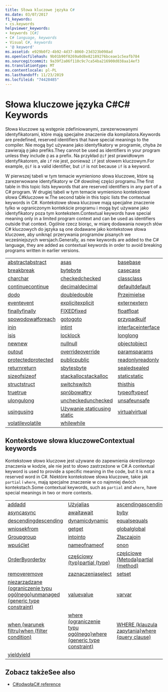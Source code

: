 ```yaml
---
title: Słowa kluczowe języka C#
ms.date: 03/07/2017
f1_keywords:
- cs.keywords
helpviewer_keywords:
- keywords [C#]
- C# language, keywords
- Visual C#, keywords
- '@ keyword'
ms.assetid: e929b0f2-4b92-4d37-8060-23d323b098ad
ms.openlocfilehash: 9b01b90f0269a0d8e82189276bceae1c5eafb784
ms.sourcegitcommit: 9a39f2a06f110c9c7ca54ba216900d038aa14ef3
ms.translationtype: MT
ms.contentlocale: pl-PL
ms.lasthandoff: 11/23/2019
ms.locfileid: "74428485"
---
```

# <a name="c-keywords"></a><span data-ttu-id="440d9-102">Słowa kluczowe języka C#</span><span class="sxs-lookup"><span data-stu-id="440d9-102">C# Keywords</span></span>

<span data-ttu-id="440d9-103">Słowa kluczowe są wstępnie zdefiniowanymi, zarezerwowanymi identyfikatorami, które mają specjalne znaczenie dla kompilatora.</span><span class="sxs-lookup"><span data-stu-id="440d9-103">Keywords are predefined, reserved identifiers that have special meanings to the compiler.</span></span> <span data-ttu-id="440d9-104">Nie mogą być używane jako identyfikatory w programie, chyba że zawierają `@` jako prefiks.</span><span class="sxs-lookup"><span data-stu-id="440d9-104">They cannot be used as identifiers in your program unless they include `@` as a prefix.</span></span> <span data-ttu-id="440d9-105">Na przykład `@if` jest prawidłowym identyfikatorem, ale `if` nie jest, ponieważ `if` jest słowem kluczowym.</span><span class="sxs-lookup"><span data-stu-id="440d9-105">For example, `@if` is a valid identifier, but `if` is not because `if` is a keyword.</span></span>  
  
 <span data-ttu-id="440d9-106">W pierwszej tabeli w tym temacie wymieniono słowa kluczowe, które są zarezerwowane identyfikatory w C# dowolnej części programu.</span><span class="sxs-lookup"><span data-stu-id="440d9-106">The first table in this topic lists keywords that are reserved identifiers in any part of a C# program.</span></span> <span data-ttu-id="440d9-107">W drugiej tabeli w tym temacie wymieniono kontekstowe słowa C#kluczowe w.</span><span class="sxs-lookup"><span data-stu-id="440d9-107">The second table in this topic lists the contextual keywords in C#.</span></span> <span data-ttu-id="440d9-108">Kontekstowe słowa kluczowe mają specjalne znaczenie tylko w ograniczonym kontekście programu i mogą być używane jako identyfikatory poza tym kontekstem.</span><span class="sxs-lookup"><span data-stu-id="440d9-108">Contextual keywords have special meaning only in a limited program context and can be used as identifiers outside that context.</span></span> <span data-ttu-id="440d9-109">Ogólnie rzecz biorąc, w miarę dodawania nowych słów C# kluczowych do języka są one dodawane jako kontekstowe słowa kluczowe, aby uniknąć przerywania programów pisanych we wcześniejszych wersjach.</span><span class="sxs-lookup"><span data-stu-id="440d9-109">Generally, as new keywords are added to the C# language, they are added as contextual keywords in order to avoid breaking programs written in earlier versions.</span></span>  
  
|||||  
|---|---|---|---|  
|[<span data-ttu-id="440d9-110">abstract</span><span class="sxs-lookup"><span data-stu-id="440d9-110">abstract</span></span>](abstract.md)|[<span data-ttu-id="440d9-111">as</span><span class="sxs-lookup"><span data-stu-id="440d9-111">as</span></span>](../operators/type-testing-and-cast.md#as-operator)|[<span data-ttu-id="440d9-112">base</span><span class="sxs-lookup"><span data-stu-id="440d9-112">base</span></span>](base.md)|[<span data-ttu-id="440d9-113">bool</span><span class="sxs-lookup"><span data-stu-id="440d9-113">bool</span></span>](bool.md)|  
|[<span data-ttu-id="440d9-114">break</span><span class="sxs-lookup"><span data-stu-id="440d9-114">break</span></span>](break.md)|[<span data-ttu-id="440d9-115">byte</span><span class="sxs-lookup"><span data-stu-id="440d9-115">byte</span></span>](../builtin-types/integral-numeric-types.md)|[<span data-ttu-id="440d9-116">case</span><span class="sxs-lookup"><span data-stu-id="440d9-116">case</span></span>](switch.md)|[<span data-ttu-id="440d9-117">efektywn</span><span class="sxs-lookup"><span data-stu-id="440d9-117">catch</span></span>](try-catch.md)|  
|[<span data-ttu-id="440d9-118">char</span><span class="sxs-lookup"><span data-stu-id="440d9-118">char</span></span>](../builtin-types/char.md)|[<span data-ttu-id="440d9-119">checked</span><span class="sxs-lookup"><span data-stu-id="440d9-119">checked</span></span>](checked.md)|[<span data-ttu-id="440d9-120">class</span><span class="sxs-lookup"><span data-stu-id="440d9-120">class</span></span>](class.md)|[<span data-ttu-id="440d9-121">const</span><span class="sxs-lookup"><span data-stu-id="440d9-121">const</span></span>](const.md)|  
|[<span data-ttu-id="440d9-122">continue</span><span class="sxs-lookup"><span data-stu-id="440d9-122">continue</span></span>](continue.md)|[<span data-ttu-id="440d9-123">decimal</span><span class="sxs-lookup"><span data-stu-id="440d9-123">decimal</span></span>](../builtin-types/floating-point-numeric-types.md)|[<span data-ttu-id="440d9-124">default</span><span class="sxs-lookup"><span data-stu-id="440d9-124">default</span></span>](default.md)|[<span data-ttu-id="440d9-125">delegate</span><span class="sxs-lookup"><span data-stu-id="440d9-125">delegate</span></span>](../builtin-types/reference-types.md)|  
|[<span data-ttu-id="440d9-126">do</span><span class="sxs-lookup"><span data-stu-id="440d9-126">do</span></span>](do.md)|[<span data-ttu-id="440d9-127">double</span><span class="sxs-lookup"><span data-stu-id="440d9-127">double</span></span>](../builtin-types/floating-point-numeric-types.md)|[<span data-ttu-id="440d9-128">Przejmi</span><span class="sxs-lookup"><span data-stu-id="440d9-128">else</span></span>](if-else.md)|[<span data-ttu-id="440d9-129">enum</span><span class="sxs-lookup"><span data-stu-id="440d9-129">enum</span></span>](enum.md)|  
|[<span data-ttu-id="440d9-130">event</span><span class="sxs-lookup"><span data-stu-id="440d9-130">event</span></span>](event.md)|[<span data-ttu-id="440d9-131">explicit</span><span class="sxs-lookup"><span data-stu-id="440d9-131">explicit</span></span>](../operators/user-defined-conversion-operators.md)|[<span data-ttu-id="440d9-132">extern</span><span class="sxs-lookup"><span data-stu-id="440d9-132">extern</span></span>](extern.md)|[<span data-ttu-id="440d9-133">false</span><span class="sxs-lookup"><span data-stu-id="440d9-133">false</span></span>](false-literal.md)|  
|[<span data-ttu-id="440d9-134">finally</span><span class="sxs-lookup"><span data-stu-id="440d9-134">finally</span></span>](try-finally.md)|[<span data-ttu-id="440d9-135">FIXED</span><span class="sxs-lookup"><span data-stu-id="440d9-135">fixed</span></span>](fixed-statement.md)|[<span data-ttu-id="440d9-136">float</span><span class="sxs-lookup"><span data-stu-id="440d9-136">float</span></span>](../builtin-types/floating-point-numeric-types.md)|[<span data-ttu-id="440d9-137">for</span><span class="sxs-lookup"><span data-stu-id="440d9-137">for</span></span>](for.md)|  
|[<span data-ttu-id="440d9-138">spowodował</span><span class="sxs-lookup"><span data-stu-id="440d9-138">foreach</span></span>](foreach-in.md)|[<span data-ttu-id="440d9-139">goto</span><span class="sxs-lookup"><span data-stu-id="440d9-139">goto</span></span>](goto.md)|[<span data-ttu-id="440d9-140">przypadku</span><span class="sxs-lookup"><span data-stu-id="440d9-140">if</span></span>](if-else.md)|[<span data-ttu-id="440d9-141">implicit</span><span class="sxs-lookup"><span data-stu-id="440d9-141">implicit</span></span>](../operators/user-defined-conversion-operators.md)|  
|[<span data-ttu-id="440d9-142">in</span><span class="sxs-lookup"><span data-stu-id="440d9-142">in</span></span>](in.md)|[<span data-ttu-id="440d9-143">int</span><span class="sxs-lookup"><span data-stu-id="440d9-143">int</span></span>](../builtin-types/integral-numeric-types.md)|[<span data-ttu-id="440d9-144">interface</span><span class="sxs-lookup"><span data-stu-id="440d9-144">interface</span></span>](interface.md)|[<span data-ttu-id="440d9-145">internal</span><span class="sxs-lookup"><span data-stu-id="440d9-145">internal</span></span>](internal.md)|
|[<span data-ttu-id="440d9-146">is</span><span class="sxs-lookup"><span data-stu-id="440d9-146">is</span></span>](is.md)|[<span data-ttu-id="440d9-147">lock</span><span class="sxs-lookup"><span data-stu-id="440d9-147">lock</span></span>](lock-statement.md)|[<span data-ttu-id="440d9-148">long</span><span class="sxs-lookup"><span data-stu-id="440d9-148">long</span></span>](../builtin-types/integral-numeric-types.md)|[<span data-ttu-id="440d9-149">namespace</span><span class="sxs-lookup"><span data-stu-id="440d9-149">namespace</span></span>](namespace.md)|
|[<span data-ttu-id="440d9-150">new</span><span class="sxs-lookup"><span data-stu-id="440d9-150">new</span></span>](../operators/new-operator.md)|[<span data-ttu-id="440d9-151">null</span><span class="sxs-lookup"><span data-stu-id="440d9-151">null</span></span>](null.md)|[<span data-ttu-id="440d9-152">object</span><span class="sxs-lookup"><span data-stu-id="440d9-152">object</span></span>](../builtin-types/reference-types.md)|[<span data-ttu-id="440d9-153">operator</span><span class="sxs-lookup"><span data-stu-id="440d9-153">operator</span></span>](../operators/operator-overloading.md)|
|[<span data-ttu-id="440d9-154">out</span><span class="sxs-lookup"><span data-stu-id="440d9-154">out</span></span>](out.md)|[<span data-ttu-id="440d9-155">override</span><span class="sxs-lookup"><span data-stu-id="440d9-155">override</span></span>](override.md)|[<span data-ttu-id="440d9-156">params</span><span class="sxs-lookup"><span data-stu-id="440d9-156">params</span></span>](params.md)|[<span data-ttu-id="440d9-157">private</span><span class="sxs-lookup"><span data-stu-id="440d9-157">private</span></span>](private.md)|
|[<span data-ttu-id="440d9-158">protected</span><span class="sxs-lookup"><span data-stu-id="440d9-158">protected</span></span>](protected.md)|[<span data-ttu-id="440d9-159">public</span><span class="sxs-lookup"><span data-stu-id="440d9-159">public</span></span>](public.md)|[<span data-ttu-id="440d9-160">readonly</span><span class="sxs-lookup"><span data-stu-id="440d9-160">readonly</span></span>](readonly.md)|[<span data-ttu-id="440d9-161">ref</span><span class="sxs-lookup"><span data-stu-id="440d9-161">ref</span></span>](ref.md)|
|[<span data-ttu-id="440d9-162">return</span><span class="sxs-lookup"><span data-stu-id="440d9-162">return</span></span>](return.md)|[<span data-ttu-id="440d9-163">sbyte</span><span class="sxs-lookup"><span data-stu-id="440d9-163">sbyte</span></span>](../builtin-types/integral-numeric-types.md)|[<span data-ttu-id="440d9-164">sealed</span><span class="sxs-lookup"><span data-stu-id="440d9-164">sealed</span></span>](sealed.md)|[<span data-ttu-id="440d9-165">short</span><span class="sxs-lookup"><span data-stu-id="440d9-165">short</span></span>](../builtin-types/integral-numeric-types.md)||
[<span data-ttu-id="440d9-166">sizeof</span><span class="sxs-lookup"><span data-stu-id="440d9-166">sizeof</span></span>](../operators/sizeof.md)|[<span data-ttu-id="440d9-167">stackalloc</span><span class="sxs-lookup"><span data-stu-id="440d9-167">stackalloc</span></span>](../operators/stackalloc.md)|[<span data-ttu-id="440d9-168">static</span><span class="sxs-lookup"><span data-stu-id="440d9-168">static</span></span>](static.md)|[<span data-ttu-id="440d9-169">string</span><span class="sxs-lookup"><span data-stu-id="440d9-169">string</span></span>](../builtin-types/reference-types.md)|
|[<span data-ttu-id="440d9-170">struct</span><span class="sxs-lookup"><span data-stu-id="440d9-170">struct</span></span>](struct.md)|[<span data-ttu-id="440d9-171">switch</span><span class="sxs-lookup"><span data-stu-id="440d9-171">switch</span></span>](switch.md)|[<span data-ttu-id="440d9-172">this</span><span class="sxs-lookup"><span data-stu-id="440d9-172">this</span></span>](this.md)|[<span data-ttu-id="440d9-173">throw</span><span class="sxs-lookup"><span data-stu-id="440d9-173">throw</span></span>](throw.md)|
|[<span data-ttu-id="440d9-174">true</span><span class="sxs-lookup"><span data-stu-id="440d9-174">true</span></span>](true-literal.md)|[<span data-ttu-id="440d9-175">spróbował</span><span class="sxs-lookup"><span data-stu-id="440d9-175">try</span></span>](try-catch.md)|[<span data-ttu-id="440d9-176">typeof</span><span class="sxs-lookup"><span data-stu-id="440d9-176">typeof</span></span>](../operators/type-testing-and-cast.md#typeof-operator)|[<span data-ttu-id="440d9-177">uint</span><span class="sxs-lookup"><span data-stu-id="440d9-177">uint</span></span>](../builtin-types/integral-numeric-types.md)|
|[<span data-ttu-id="440d9-178">ulong</span><span class="sxs-lookup"><span data-stu-id="440d9-178">ulong</span></span>](../builtin-types/integral-numeric-types.md)|[<span data-ttu-id="440d9-179">unchecked</span><span class="sxs-lookup"><span data-stu-id="440d9-179">unchecked</span></span>](unchecked.md)|[<span data-ttu-id="440d9-180">unsafe</span><span class="sxs-lookup"><span data-stu-id="440d9-180">unsafe</span></span>](unsafe.md)|[<span data-ttu-id="440d9-181">ushort</span><span class="sxs-lookup"><span data-stu-id="440d9-181">ushort</span></span>](../builtin-types/integral-numeric-types.md)|
|[<span data-ttu-id="440d9-182">using</span><span class="sxs-lookup"><span data-stu-id="440d9-182">using</span></span>](using.md)|[<span data-ttu-id="440d9-183">Używanie static</span><span class="sxs-lookup"><span data-stu-id="440d9-183">using static</span></span>](using-static.md)|[<span data-ttu-id="440d9-184">virtual</span><span class="sxs-lookup"><span data-stu-id="440d9-184">virtual</span></span>](virtual.md)|[<span data-ttu-id="440d9-185">void</span><span class="sxs-lookup"><span data-stu-id="440d9-185">void</span></span>](void.md)|
|[<span data-ttu-id="440d9-186">volatile</span><span class="sxs-lookup"><span data-stu-id="440d9-186">volatile</span></span>](volatile.md)|[<span data-ttu-id="440d9-187">while</span><span class="sxs-lookup"><span data-stu-id="440d9-187">while</span></span>](while.md)|

## <a name="contextual-keywords"></a><span data-ttu-id="440d9-188">Kontekstowe słowa kluczowe</span><span class="sxs-lookup"><span data-stu-id="440d9-188">Contextual keywords</span></span>

 <span data-ttu-id="440d9-189">Kontekstowe słowo kluczowe jest używane do zapewnienia określonego znaczenia w kodzie, ale nie jest to słowo zastrzeżone w C#.</span><span class="sxs-lookup"><span data-stu-id="440d9-189">A contextual keyword is used to provide a specific meaning in the code, but it is not a reserved word in C#.</span></span> <span data-ttu-id="440d9-190">Niektóre kontekstowe słowa kluczowe, takie jak `partial` i `where`, mają specjalne znaczenie w co najmniej dwóch kontekstach.</span><span class="sxs-lookup"><span data-stu-id="440d9-190">Some contextual keywords, such as `partial` and `where`, have special meanings in two or more contexts.</span></span>  
  
||||  
|---|---|---|  
|[<span data-ttu-id="440d9-191">add</span><span class="sxs-lookup"><span data-stu-id="440d9-191">add</span></span>](add.md)|[<span data-ttu-id="440d9-192">Użyj</span><span class="sxs-lookup"><span data-stu-id="440d9-192">alias</span></span>](extern-alias.md)|[<span data-ttu-id="440d9-193">ascending</span><span class="sxs-lookup"><span data-stu-id="440d9-193">ascending</span></span>](ascending.md)|
|[<span data-ttu-id="440d9-194">async</span><span class="sxs-lookup"><span data-stu-id="440d9-194">async</span></span>](async.md)|[<span data-ttu-id="440d9-195">await</span><span class="sxs-lookup"><span data-stu-id="440d9-195">await</span></span>](../operators/await.md)|[<span data-ttu-id="440d9-196">by</span><span class="sxs-lookup"><span data-stu-id="440d9-196">by</span></span>](by.md)|
|[<span data-ttu-id="440d9-197">descending</span><span class="sxs-lookup"><span data-stu-id="440d9-197">descending</span></span>](descending.md)|[<span data-ttu-id="440d9-198">dynamic</span><span class="sxs-lookup"><span data-stu-id="440d9-198">dynamic</span></span>](../builtin-types/reference-types.md)|[<span data-ttu-id="440d9-199">equals</span><span class="sxs-lookup"><span data-stu-id="440d9-199">equals</span></span>](equals.md)|
|[<span data-ttu-id="440d9-200">wniosek</span><span class="sxs-lookup"><span data-stu-id="440d9-200">from</span></span>](from-clause.md)|[<span data-ttu-id="440d9-201">get</span><span class="sxs-lookup"><span data-stu-id="440d9-201">get</span></span>](get.md)|[<span data-ttu-id="440d9-202">global</span><span class="sxs-lookup"><span data-stu-id="440d9-202">global</span></span>](../operators/namespace-alias-qualifier.md)|
|[<span data-ttu-id="440d9-203">Group</span><span class="sxs-lookup"><span data-stu-id="440d9-203">group</span></span>](group-clause.md)|[<span data-ttu-id="440d9-204">into</span><span class="sxs-lookup"><span data-stu-id="440d9-204">into</span></span>](into.md)|[<span data-ttu-id="440d9-205">Złącza</span><span class="sxs-lookup"><span data-stu-id="440d9-205">join</span></span>](join-clause.md)|
|[<span data-ttu-id="440d9-206">wpuść</span><span class="sxs-lookup"><span data-stu-id="440d9-206">let</span></span>](let-clause.md)|[<span data-ttu-id="440d9-207">nameof</span><span class="sxs-lookup"><span data-stu-id="440d9-207">nameof</span></span>](../operators/nameof.md)|[<span data-ttu-id="440d9-208">on</span><span class="sxs-lookup"><span data-stu-id="440d9-208">on</span></span>](on.md)|
|[<span data-ttu-id="440d9-209">OrderBy</span><span class="sxs-lookup"><span data-stu-id="440d9-209">orderby</span></span>](orderby-clause.md)|[<span data-ttu-id="440d9-210">częściowy (typ)</span><span class="sxs-lookup"><span data-stu-id="440d9-210">partial (type)</span></span>](partial-type.md)|[<span data-ttu-id="440d9-211">częściowe (Metoda)</span><span class="sxs-lookup"><span data-stu-id="440d9-211">partial (method)</span></span>](partial-method.md)|
|[<span data-ttu-id="440d9-212">remove</span><span class="sxs-lookup"><span data-stu-id="440d9-212">remove</span></span>](remove.md)|[<span data-ttu-id="440d9-213">zaznaczenia</span><span class="sxs-lookup"><span data-stu-id="440d9-213">select</span></span>](select-clause.md)|[<span data-ttu-id="440d9-214">set</span><span class="sxs-lookup"><span data-stu-id="440d9-214">set</span></span>](set.md)|
|[<span data-ttu-id="440d9-215">niezarządzane (ograniczenie typu ogólnego)</span><span class="sxs-lookup"><span data-stu-id="440d9-215">unmanaged (generic type constraint)</span></span>](where-generic-type-constraint.md)|[<span data-ttu-id="440d9-216">value</span><span class="sxs-lookup"><span data-stu-id="440d9-216">value</span></span>](value.md)|[<span data-ttu-id="440d9-217">var</span><span class="sxs-lookup"><span data-stu-id="440d9-217">var</span></span>](var.md)|
|[<span data-ttu-id="440d9-218">when (warunek filtru)</span><span class="sxs-lookup"><span data-stu-id="440d9-218">when (filter condition)</span></span>](when.md)|[<span data-ttu-id="440d9-219">where (ograniczenie typu ogólnego)</span><span class="sxs-lookup"><span data-stu-id="440d9-219">where (generic type constraint)</span></span>](where-generic-type-constraint.md)|[<span data-ttu-id="440d9-220">WHERE (klauzula zapytania)</span><span class="sxs-lookup"><span data-stu-id="440d9-220">where (query clause)</span></span>](where-clause.md)|
|[<span data-ttu-id="440d9-221">yield</span><span class="sxs-lookup"><span data-stu-id="440d9-221">yield</span></span>](yield.md)| | |
  
## <a name="see-also"></a><span data-ttu-id="440d9-222">Zobacz także</span><span class="sxs-lookup"><span data-stu-id="440d9-222">See also</span></span>

- [<span data-ttu-id="440d9-223">C#odwoła</span><span class="sxs-lookup"><span data-stu-id="440d9-223">C# reference</span></span>](../index.md)
